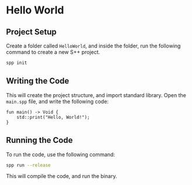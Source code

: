 # Hello World

## Project Setup

Create a folder called `HelloWorld`, and inside the folder, run the following command to create a new S++ project.

```bash
spp init
```

## Writing the Code

This will create the project structure, and import standard library. Open the `main.spp` file, and write the following
code:

```S++
fun main() -> Void {
    std::print("Hello, World!");
}
```

## Running the Code

To run the code, use the following command:

```bash
spp run --release
```

This will compile the code, and run the binary.
